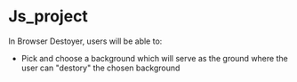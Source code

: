 # Js_project

In Browser Destoyer, users will be able to:
* Pick and choose a background which will serve as the ground where the user can "destory" the chosen background
